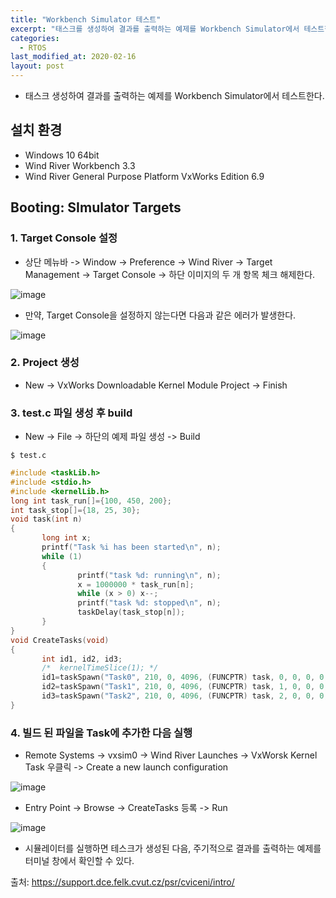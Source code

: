 ```yaml
---
title: "Workbench Simulator 테스트"
excerpt: "태스크를 생성하여 결과를 출력하는 예제를 Workbench Simulator에서 테스트한다."
categories: 
  - RTOS
last_modified_at: 2020-02-16
layout: post
---
```

- 태스크 생성하여 결과를 출력하는 예제를 Workbench Simulator에서 테스트한다.



## 설치 환경
- Windows 10 64bit
- Wind River Workbench 3.3
- Wind River General Purpose Platform VxWorks Edition 6.9



## Booting: SImulator Targets
### 1. Target Console 설정
- 상단 메뉴바 -> Window -> Preference -> Wind River -> Target Management -> Target Console -> 하단 이미지의 두 개 항목 체크 해제한다.

![image](/assets/images/2020-02-17-VxWorks/image1.png)

- 만약, Target Console을 설정하지 않는다면 다음과 같은 에러가 발생한다. 

![image](/assets/images/2020-02-17-VxWorks/image2.png)


### 2. Project 생성 
- New -> VxWorks Downloadable Kernel Module Project -> Finish 


### 3. test.c 파일 생성 후 build
- New -> File -> 하단의 예제 파일 생성 -> Build 

```
$ test.c 
```

```c
#include <taskLib.h>
#include <stdio.h>
#include <kernelLib.h>
long int task_run[]={100, 450, 200};
int task_stop[]={18, 25, 30};
void task(int n)
{
       long int x;
       printf("Task %i has been started\n", n);
       while (1)
       {
               printf("task %d: running\n", n);
               x = 1000000 * task_run[n];
               while (x > 0) x--;
               printf("task %d: stopped\n", n);
               taskDelay(task_stop[n]);
       }
}
void CreateTasks(void)
{
       int id1, id2, id3;
       /*  kernelTimeSlice(1); */
       id1=taskSpawn("Task0", 210, 0, 4096, (FUNCPTR) task, 0, 0, 0, 0, 0, 0, 0, 0, 0, 0);
       id2=taskSpawn("Task1", 210, 0, 4096, (FUNCPTR) task, 1, 0, 0, 0, 0, 0, 0, 0, 0, 0);
       id3=taskSpawn("Task2", 210, 0, 4096, (FUNCPTR) task, 2, 0, 0, 0, 0, 0, 0, 0, 0, 0);
}
```


### 4. 빌드 된 파일을 Task에 추가한 다음 실행
- Remote Systems -> vxsim0 -> Wind River Launches -> VxWorsk Kernel Task 우클릭 -> Create a new launch configuration 

![image](/assets/images/2020-02-17-VxWorks/image3.png)

- Entry Point -> Browse -> CreateTasks 등록 -> Run

![image](/assets/images/2020-02-17-VxWorks/image4.png)

- 시뮬레이터를 실행하면 테스크가 생성된 다음, 주기적으로 결과를 출력하는 예제를 터미널 창에서 확인할 수 있다.

출처: <https://support.dce.felk.cvut.cz/psr/cviceni/intro/>
